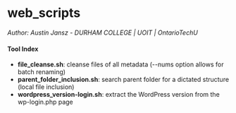 # web_scripts

*Author: Austin Jansz - DURHAM COLLEGE | UOIT | OntarioTechU*

#### Tool Index

- __file_cleanse.sh__: cleanse files of all metadata (--nums option allows for batch renaming)
- __parent_folder_inclusion.sh__: search parent folder for a dictated structure (local file inclusion)
- __wordpress_version-login.sh__: extract the WordPress version from the wp-login.php page